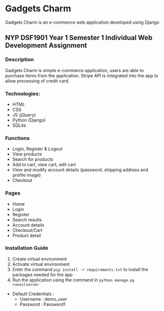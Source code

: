 # Gadgets Charm
Gadgets Charm is an e-commerce web application developed using Django


## NYP DSF1901 Year 1 Semester 1 Individual Web Development Assignment

### Description
Gadgets Charm is simple e-commerce application, users are able to purchase items from the application.
Stripe API is integrated into the app to allow processing of credit card.

### Technologies:
* HTML
* CSS
* JS (jQuery)
* Python (Django)
* SQLite
  
### Functions
* Login, Register & Logout
* View products
* Search for products
* Add to cart, view cart, edit cart
* View and modify account details (password, shipping address and profile image)
* Checkout


### Pages
* Home
* Login
* Register
* Search results
* Account details
* Checkout/Cart
* Product detail



### Installation Guide
1. Create virtual environment
2. Activate virtual environment
3. Enter the command `pip install -r requirements.txt` to install the packages needed for the app
4. Run the application using the command in `python manage.py runsslserver`

* Default Credentials :
  * Username : demo_user
  * Password : Password1
    